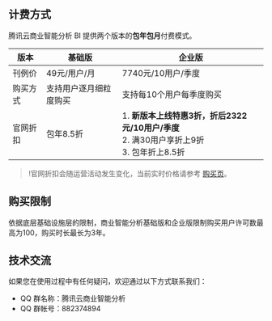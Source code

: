## 计费方式
腾讯云商业智能分析 BI 提供两个版本的**包年包月**付费模式。

|版本  | 基础版 | 企业版 |
|---------|---------|---------|
| 刊例价 | 49元/用户/月 | 7740元/10用户/季度 |
| 购买方式 | 支持用户逐月细粒度购买 | 支持每10个用户每季度购买 |
| 官网折扣 | 包年8.5折 | 1. **新版本上线特惠3折，折后2322元/10用户/季度**<br>2. 满30用户享折上9折<br>3. 包年折上8.5折 |

>!官网折扣会随运营活动发生变化，当前实时价格请参考 [购买页](https://buy.cloud.tencent.com/bi)。

## 购买限制
依据底层基础设施层的限制，商业智能分析基础版和企业版限制购买用户许可数最高为100，购买时长最长为3年。

## 技术交流
如果您在使用过程中有任何疑问，欢迎通过以下方式联系我们：
- QQ 群名称：腾讯云商业智能分析
- QQ 群帐号：882374894
